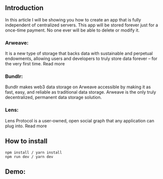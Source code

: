 ## Introduction

In this article I will be showing you how to create an app that is fully independent of centralized servers. This app will be stored forever just for a once-time payment. No one ever will be able to delete or modify it.

### Arweave:

It is a new type of storage that backs data with sustainable and perpetual endowments, allowing users and developers to truly store data forever – for the very first time. Read more

### Bundlr:

Bundlr makes web3 data storage on Arweave accessible by making it as fast, easy, and reliable as traditional data storage. Arweave is the only truly decentralized, permanent data storage solution.

### Lens: 
Lens Protocol is a user-owned, open social graph that any application can plug into. Read more

## How to install
```
npm install / yarn install
npm run dev / yarn dev
```

## Demo:


